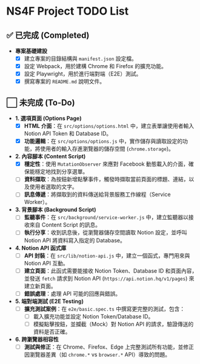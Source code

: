 # NS4F Project TODO List

## ✅ **已完成 (Completed)**

*   **專案基礎建設**
    *   [x] 建立專案的目錄結構與 `manifest.json` 設定檔。
    *   [x] 設定 Webpack，用於建構 Chrome 和 Firefox 的擴充功能。
    *   [x] 設定 Playwright，用於進行端對端（E2E）測試。
    *   [x] 撰寫專案的 `README.md` 說明文件。

## ⬜ **未完成 (To-Do)**

*   **1. 選項頁面 (Options Page)**
    *   [x] **HTML 介面**：在 `src/options/options.html` 中，建立表單讓使用者輸入 Notion API Token 和 Database ID。
    *   [x] **功能邏輯**：在 `src/options/options.js` 中，實作儲存與讀取設定的功能，將使用者的輸入存進瀏覽器的儲存空間 (`chrome.storage`)。

*   **2. 內容腳本 (Content Script)**
    *   [x] **穩定性**：使用 `MutationObserver` 來應對 Facebook 動態載入的介面，確保能穩定地找到分享選單。
    *   [ ] **資料擷取**：為按鈕新增點擊事件，觸發時擷取當前頁面的標題、連結，以及使用者選取的文字。
    *   [ ] **訊息傳遞**：將擷取到的資料傳送給背景服務工作線程（Service Worker）。

*   **3. 背景腳本 (Background Script)**
    *   [ ] **監聽事件**：在 `src/background/service-worker.js` 中，建立監聽器以接收來自 Content Script 的訊息。
    *   [ ] **執行分享**：收到訊息後，從瀏覽器儲存空間讀取 Notion 設定，並呼叫 Notion API 將資料寫入指定的 Database。

*   **4. Notion API 函式庫**
    *   [ ] **API 封裝**：在 `src/lib/notion-api.js` 中，建立一個函式，專門用來與 Notion API 互動。
    *   [ ] **建立頁面**：此函式需要能接收 Notion Token、Database ID 和頁面內容，並發送 `fetch` 請求到 Notion API (`https://api.notion.hq/v1/pages`) 來建立新頁面。
    *   [ ] **錯誤處理**：處理 API 可能的回應與錯誤。

*   **5. 端對端測試 (E2E Testing)**
    *   [ ] **擴充測試案例**：在 `e2e/basic.spec.ts` 中撰寫更完整的測試，包含：
        *   [ ] 載入擴充功能並設定 Notion Token/Database ID。
        *   [ ] 模擬點擊按鈕，並攔截（Mock）對 Notion API 的請求，驗證傳送的資料是否正確。

*   **6. 跨瀏覽器相容性**
    *   [ ] **測試與修正**：在 Chrome、Firefox、Edge 上完整測試所有功能，並修正因瀏覽器差異（如 `chrome.*` vs `browser.*` API）導致的問題。
